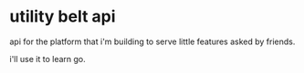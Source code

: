 # utility belt api

api for the platform that i'm building to serve little features asked by friends.

i'll use it to learn go.